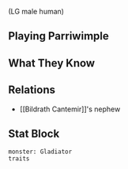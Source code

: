 (LG male human)
## Playing Parriwimple
## What They Know
## Relations
- [[Bildrath Cantemir]]'s nephew
## Stat Block

```statblock
monster: Gladiator
traits
```
